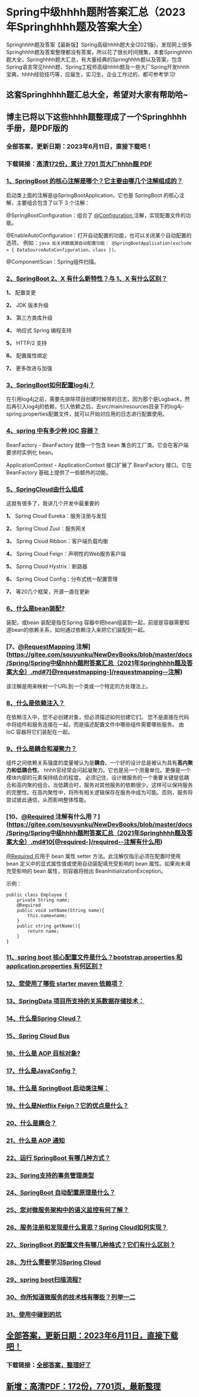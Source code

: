 # Spring中级hhhh题附答案汇总（2023年Springhhhh题及答案大全）

Springhhhh题及答案【最新版】Spring高级hhhh题大全(2021版)，发现网上很多Springhhhh题及答案整理都没有答案，所以花了很长时间搜集，本套Springhhhh题大全，Springhhhh题大汇总，有大量经典的Springhhhh题以及答案，包含Spring语言常见hhhh题、Spring工程师高级hhhh题及一些大厂Spring开发hhhh宝典，hhhh经验技巧等，应届生，实习生，企业工作过的，都可参考学习!

## 这套Springhhhh题汇总大全，希望对大家有帮助哈~ 

## 博主已将以下这些hhhh题整理成了一个Springhhhh手册，是PDF版的


### 全部答案，更新日期：2023年6月11日，直接下载吧！
### 下载链接：[高清172份，累计 7701 页大厂hhhh题  PDF](https://gitee.com/souyunku/DevBooks/blob/master/docs/index.md)


### [1、SpringBoot 的核心注解是哪个？它主要由哪几个注解组成的？](https://gitee.com/souyunku/NewDevBooks/blob/master/docs/Spring/Spring中级hhhh题附答案汇总（2021年Springhhhh题及答案大全）.md#1springboot-的核心注解是哪个它主要由哪几个注解组成的)  


启动类上面的注解是@SpringBootApplication，它也是 SpringBoot 的核心注解，主要组合包含了以下 3 个注解：

@SpringBootConfiguration：组合了 [@Configuration ](/Configuration ) 注解，实现配置文件的功能。

@EnableAutoConfiguration：打开自动配置的功能，也可以关闭某个自动配置的选项， 例如：`java 如关闭数据源自动配置功能： @SpringBootApplication(exclude = { DataSourceAutoConfiguration、class })。`

@ComponentScan：Spring组件扫描。


### [2、SpringBoot 2、X 有什么新特性？与 1、X 有什么区别？](https://gitee.com/souyunku/NewDevBooks/blob/master/docs/Spring/Spring中级hhhh题附答案汇总（2021年Springhhhh题及答案大全）.md#2springboot-2x-有什么新特性与-1x-有什么区别)  


**1、**  配置变更

**2、**  JDK 版本升级

**3、**  第三方类库升级

**4、**  响应式 Spring 编程支持

**5、**  HTTP/2 支持

**6、**  配置属性绑定

**7、**  更多改进与加强


### [3、SpringBoot如何配置log4j？](https://gitee.com/souyunku/NewDevBooks/blob/master/docs/Spring/Spring中级hhhh题附答案汇总（2021年Springhhhh题及答案大全）.md#3springboot如何配置log4j)  


在引用log4j之前，需要先排除项目创建时候带的日志，因为那个是Logback，然后再引入log4j的依赖，引入依赖之后，去src/main/resources目录下的log4j-spring.properties配置文件，就可以开始对应用的日志进行配置使用。


### [4、spring 中有多少种 IOC 容器？](https://gitee.com/souyunku/NewDevBooks/blob/master/docs/Spring/Spring中级hhhh题附答案汇总（2021年Springhhhh题及答案大全）.md#4spring-中有多少种-ioc-容器)  


BeanFactory - BeanFactory 就像一个包含 bean 集合的工厂类。它会在客户端要求时实例化 bean。

ApplicationContext - ApplicationContext 接口扩展了 BeanFactory 接口。它在 BeanFactory 基础上提供了一些额外的功能。


### [5、SpringCloud由什么组成](https://gitee.com/souyunku/NewDevBooks/blob/master/docs/Spring/Spring中级hhhh题附答案汇总（2021年Springhhhh题及答案大全）.md#5springcloud由什么组成)  


这就有很多了，我讲几个开发中最重要的

**1、** Spring Cloud Eureka：服务注册与发现

**2、** Spring Cloud Zuul：服务网关

**3、** Spring Cloud Ribbon：客户端负载均衡

**4、** Spring Cloud Feign：声明性的Web服务客户端

**5、** Spring Cloud Hystrix：断路器

**6、** Spring Cloud Config：分布式统一配置管理

**7、** 等20几个框架，开源一直在更新


### [6、什么是bean装配?](https://gitee.com/souyunku/NewDevBooks/blob/master/docs/Spring/Spring中级hhhh题附答案汇总（2021年Springhhhh题及答案大全）.md#6什么是bean装配)  


装配，或bean 装配是指在Spring 容器中把bean组装到一起，前提是容器需要知道bean的依赖关系，如何通过依赖注入来把它们装配到一起。


### [7、[@RequestMapping ](/RequestMapping ) 注解](https://gitee.com/souyunku/NewDevBooks/blob/master/docs/Spring/Spring中级hhhh题附答案汇总（2021年Springhhhh题及答案大全）.md#7[@requestmapping-]/requestmapping--注解)  


该注解是用来映射一个URL到一个类或一个特定的方处理法上。



### [8、什么是依赖注入？](https://gitee.com/souyunku/NewDevBooks/blob/master/docs/Spring/Spring中级hhhh题附答案汇总（2021年Springhhhh题及答案大全）.md#8什么是依赖注入)  


在依赖注入中，您不必创建对象，但必须描述如何创建它们。 您不是直接在代码中将组件和服务连接在一起，而是描述配置文件中哪些组件需要哪些服务。 由 IoC 容器将它们装配在一起。


### [9、什么是耦合和凝聚力？](https://gitee.com/souyunku/NewDevBooks/blob/master/docs/Spring/Spring中级hhhh题附答案汇总（2021年Springhhhh题及答案大全）.md#9什么是耦合和凝聚力)  


组件之间依赖关系强度的度量被认为是**耦合**。一个好的设计总是被认为具有**高内聚力和低耦合性**。 hhhh官经常会问起凝聚力。它也是另一个测量单位。更像是一个模块内部的元素保持结合的程度。 必须记住，设计微服务的一个重要关键是低耦合和高内聚的组合。当低耦合时，服务对其他服务的依赖很少。这样可以保持服务的完整性。在高内聚性中，将所有相关逻辑保存在服务中成为可能。否则，服务将尝试彼此通信，从而影响整体性能。


### [10、[@Required ](/Required ) 注解有什么用？](https://gitee.com/souyunku/NewDevBooks/blob/master/docs/Spring/Spring中级hhhh题附答案汇总（2021年Springhhhh题及答案大全）.md#10[@required-]/required--注解有什么用)  


[@Required ](/Required ) 应用于 bean 属性 setter 方法。此注解仅指示必须在配置时使用 bean 定义中的显式属性值或使用自动装配填充受影响的 bean 属性。如果尚未填充受影响的 bean 属性，则容器将抛出 BeanInitializationException。

示例：

```
public class Employee {
    private String name;
    @Required
    public void setName(String name){
        this.name=name;
    }
    public string getName(){
        return name;
    }
}
```


### [11、spring boot 核心配置文件是什么？bootstrap.properties 和 application.properties 有何区别 ?](https://gitee.com/souyunku/NewDevBooks/blob/master/docs/Spring/Spring中级hhhh题附答案汇总（2021年Springhhhh题及答案大全）.md#11spring-boot-核心配置文件是什么bootstrapproperties-和-applicationproperties-有何区别-)  

### [12、您使用了哪些 starter maven 依赖项？](https://gitee.com/souyunku/NewDevBooks/blob/master/docs/Spring/Spring中级hhhh题附答案汇总（2021年Springhhhh题及答案大全）.md#12您使用了哪些-starter-maven-依赖项)  

### [13、SpringData 项目所支持的关系数据存储技术：](https://gitee.com/souyunku/NewDevBooks/blob/master/docs/Spring/Spring中级hhhh题附答案汇总（2021年Springhhhh题及答案大全）.md#13springdata-项目所支持的关系数据存储技术：)  

### [14、什么是Spring Cloud？](https://gitee.com/souyunku/NewDevBooks/blob/master/docs/Spring/Spring中级hhhh题附答案汇总（2021年Springhhhh题及答案大全）.md#14什么是spring-cloud)  

### [15、Spring Cloud Bus](https://gitee.com/souyunku/NewDevBooks/blob/master/docs/Spring/Spring中级hhhh题附答案汇总（2021年Springhhhh题及答案大全）.md#15spring-cloud-bus)  

### [16、什么是 AOP 目标对象?](https://gitee.com/souyunku/NewDevBooks/blob/master/docs/Spring/Spring中级hhhh题附答案汇总（2021年Springhhhh题及答案大全）.md#16什么是-aop-目标对象)  

### [17、什么是JavaConfig？](https://gitee.com/souyunku/NewDevBooks/blob/master/docs/Spring/Spring中级hhhh题附答案汇总（2021年Springhhhh题及答案大全）.md#17什么是javaconfig)  

### [18、什么是 SpringBoot 启动类注解：](https://gitee.com/souyunku/NewDevBooks/blob/master/docs/Spring/Spring中级hhhh题附答案汇总（2021年Springhhhh题及答案大全）.md#18什么是-springboot-启动类注解：)  

### [19、什么是Netflix Feign？它的优点是什么？](https://gitee.com/souyunku/NewDevBooks/blob/master/docs/Spring/Spring中级hhhh题附答案汇总（2021年Springhhhh题及答案大全）.md#19什么是netflix-feign它的优点是什么)  

### [20、什么是耦合？](https://gitee.com/souyunku/NewDevBooks/blob/master/docs/Spring/Spring中级hhhh题附答案汇总（2021年Springhhhh题及答案大全）.md#20什么是耦合)  

### [21、什么是 AOP 通知](https://gitee.com/souyunku/NewDevBooks/blob/master/docs/Spring/Spring中级hhhh题附答案汇总（2021年Springhhhh题及答案大全）.md#21什么是-aop-通知)  

### [22、运行 SpringBoot 有哪几种方式？](https://gitee.com/souyunku/NewDevBooks/blob/master/docs/Spring/Spring中级hhhh题附答案汇总（2021年Springhhhh题及答案大全）.md#22运行-springboot-有哪几种方式)  

### [23、Spring支持的事务管理类型](https://gitee.com/souyunku/NewDevBooks/blob/master/docs/Spring/Spring中级hhhh题附答案汇总（2021年Springhhhh题及答案大全）.md#23spring支持的事务管理类型)  

### [24、SpringBoot 自动配置原理是什么？](https://gitee.com/souyunku/NewDevBooks/blob/master/docs/Spring/Spring中级hhhh题附答案汇总（2021年Springhhhh题及答案大全）.md#24springboot-自动配置原理是什么)  

### [25、您对微服务架构中的语义监控有何了解？](https://gitee.com/souyunku/NewDevBooks/blob/master/docs/Spring/Spring中级hhhh题附答案汇总（2021年Springhhhh题及答案大全）.md#25您对微服务架构中的语义监控有何了解)  

### [26、服务注册和发现是什么意思？Spring Cloud如何实现？](https://gitee.com/souyunku/NewDevBooks/blob/master/docs/Spring/Spring中级hhhh题附答案汇总（2021年Springhhhh题及答案大全）.md#26服务注册和发现是什么意思spring-cloud如何实现)  

### [27、SpringBoot 的配置文件有哪几种格式？它们有什么区别？](https://gitee.com/souyunku/NewDevBooks/blob/master/docs/Spring/Spring中级hhhh题附答案汇总（2021年Springhhhh题及答案大全）.md#27springboot-的配置文件有哪几种格式它们有什么区别)  

### [28、为什么需要学习Spring Cloud](https://gitee.com/souyunku/NewDevBooks/blob/master/docs/Spring/Spring中级hhhh题附答案汇总（2021年Springhhhh题及答案大全）.md#28为什么需要学习spring-cloud)  

### [29、spring boot扫描流程?](https://gitee.com/souyunku/NewDevBooks/blob/master/docs/Spring/Spring中级hhhh题附答案汇总（2021年Springhhhh题及答案大全）.md#29spring-boot扫描流程)  

### [30、你所知道微服务的技术栈有哪些？列举一二](https://gitee.com/souyunku/NewDevBooks/blob/master/docs/Spring/Spring中级hhhh题附答案汇总（2021年Springhhhh题及答案大全）.md#30你所知道微服务的技术栈有哪些列举一二)  

### [31、使⽤中碰到的坑](https://gitee.com/souyunku/NewDevBooks/blob/master/docs/Spring/Spring中级hhhh题附答案汇总（2021年Springhhhh题及答案大全）.md#31使⽤中碰到的坑)  






## [全部答案，更新日期：2023年6月11日，直接下载吧！](https://gitee.com/souyunku/DevBooks/blob/master/docs/daan.md)

### 下载链接：[全部答案，整理好了](https://gitee.com/souyunku/NewDevBooks/blob/master/docs/daan.md)




## [新增：高清PDF：172份，7701页，最新整理](https://gitee.com/souyunku/DevBooks/blob/master/docs/daan.md)
